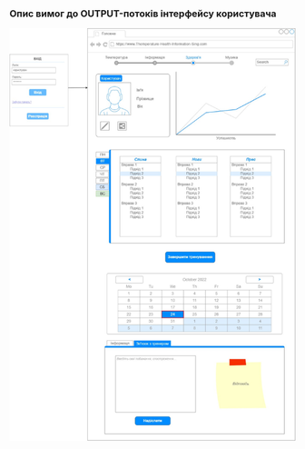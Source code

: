 ### Опис вимог до OUTPUT-потоків інтерфейсу користувача

![mindMapImage](https://github.com/oleksandrblazhko/ai204-kuminov/blob/ai204-kuminov_with_laboratory_work_3/1.4-FuncNonFuncRequirements/1.4.4-NFRUserInterfaceOUTPUT/Karcas.jpg)
